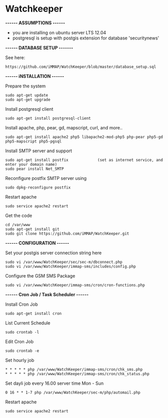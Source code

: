 Watchkeeper
============

<b>------ ASSUMPTIONS ------</b>
- you are installing on ubuntu server LTS 12.04
- postgresql is setup with postgis extension for database 'securitynews'

<b>------ DATABASE SETUP -------</b>

See here: 

    https://github.com/iMMAP/WatchKeeper/blob/master/database_setup.sql

<b>------ iNSTALLATION ------</b>         

Prepare the system

    sudo apt-get update
    sudo apt-get upgrade

Install postgresql client

    sudo apt-get install postgresql-client 
    
Install apache, php, pear, gd, mapscript, curl, and more..

    sudo apt-get install apache2 php5 libapache2-mod-php5 php-pear php5-gd php5-mapscript php5-pgsql
    
Install SMTP server and support

    sudo apt-get install postfix             (set as internet service, and enter your domain name)
    sudo pear install Net_SMTP
    
Reconfigure postfix SMTP server using

    sudo dpkg-reconfigure postfix
    
Restart apache

    sudo service apache2 restart
    
Get the code

    cd /var/www
    sudo apt-get install git
    sudo git clone https://github.com/iMMAP/WatchKeeper.git

<b>------ CONFIGURATION ------</b>   

Set your postgis server connection string here

    sudo vi /var/www/WatchKeeper/sec/sec-m/dbconnect.php
    sudo vi /var/www/WatchKeeper/immap-sms/includes/config.php
    
Configure the GSM SMS Package

    sudo vi /var/www/WatchKeeper/immap-sms/cron/cron-functions.php
    
<b>------ Cron Job / Task Scheduler ------</b>

Install Cron Job

    sudo apt-get install cron
    
List Current Schedule

    sudo crontab -l
    
Edit Cron Job
    
    sudo crontab -e

Set hourly job

    * * * * * php /var/www/WatchKeeper/immap-sms/cron/chk_sms.php
    * * * * * php /var/www/WatchKeeper/immap-sms/cron/chk_status.php
    
Set dayli job every 16.00 server time Mon - Sun

    0 16 * * 1-7 php /var/www/WatchKeeper/sec-m/php/automail.php
    

Restart apache

    sudo service apache2 restart
    
    
